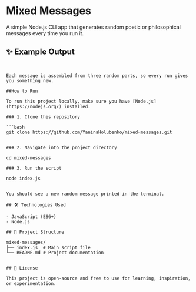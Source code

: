 # Mixed Messages

A simple Node.js CLI app that generates random poetic or philosophical messages every time you run it.

## ✨ Example Output

```Be ready to whisper to the void with zero sleep and great hair.


Each message is assembled from three random parts, so every run gives you something new.

##How to Run

To run this project locally, make sure you have [Node.js](https://nodejs.org/) installed.

### 1. Clone this repository

```bash
git clone https://github.com/YaninaHolubenko/mixed-messages.git


### 2. Navigate into the project directory

cd mixed-messages

### 3. Run the script

node index.js


You should see a new random message printed in the terminal.

## 🛠️ Technologies Used

- JavaScript (ES6+)
- Node.js

## 📁 Project Structure

mixed-messages/
├── index.js  # Main script file
└── README.md # Project documentation


## 📄 License

This project is open-source and free to use for learning, inspiration, or experimentation.

